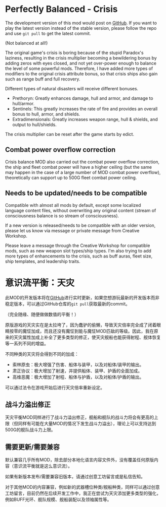 # Perfectly Balanced - Crisis

The development version of this mod would post on [GitHub](https://github.com/Lyther/PerfectlyBalanced---Crisis). If you want to play the latest version instead of the stable version, please follow the repo and use `git pull` to get the latest commit.

(Not balanced at all!)

The original game's crisis is boring because of the stupid Paradox's laziness, resulting in the crisis multiplier becoming a bewildering bonus by adding zeros with eyes closed, and not yet over-power enough to balance the level of some powerful mods. Therefore, I have added more types of modifiers to the original crisis attribute bonus, so that crisis ships also gain such as range buff and full recovery.

Different types of natural disasters will receive different bonuses.

* Prethoryn: Greatly enhances damage, hull and armor, and damage to hull/armor.
* Sentinels: This greatly increases the rate of fire and provides an overall bonus to hull, armor, and shields.
* Extradimensionals: Greatly increases weapon range, hull & shields, and output to hull/shields.

The crisis multiplier can be reset after the game starts by edict.

## Combat power overflow correction

Crisis balance MOD also carried out the combat power overflow correction, the ship and fleet combat power will have a higher ceiling (but the same may happen in the case of a large number of MOD combat power overflow), theoretically can support up to 500G fleet combat power ceiling.

## Needs to be updated/needs to be compatible

Compatible with almost all mods by default, except some localized language content files, without overwriting any original content (stream of consciousness balance is so stream of consciousness).

If a new version is released/needs to be compatible with an older version, please let us know via message or private message from Creative Workshop.

Please leave a message through the Creative Workshop for compatible mods, such as new weapon slot types/ship types. I'm also trying to add more types of enhancements to the crisis, such as buff auras, fleet size, ship templates, and leadership traits.

# 意识流平衡：天灾

此MOD的开发版本将在[GitHub](https://github.com/Lyther/PerfectlyBalanced---Crisis)进行实时更新，如果您想游玩最新的开发版本而非稳定版本，可以通过GitHub仓库的`git pull`获取最新的commit。

（完全随缘、随便做做数值的平衡！）

原版游戏的天灾实在是太拉垮了，因为蠢驴的偷懒，导致天灾倍率完全成了闭着眼睛按零的魔怔加成，而且还没有魔怔到能与魔怔MOD匹敌的等级。因此，我在原来的天灾属性加成上补全了更多类型的修正，使天灾舰船也能获得射程、舰体恢复等一系列不同的增益。

不同种类的天灾将会得到不同的加成：

* 索林原虫：极大增强了伤害、船体与装甲，以及对船体/装甲的输出。
* 肃正协议：极大增加了射速，并提供船体、装甲、护盾的全面加成。
* 高维恶魔：极大增加了射程、船体与护盾，以及对船体/护盾的输出。

可以通过法令在游戏开始后进行天灾倍率重新设定。

## 战斗力溢出修正

天灾平衡MOD同样进行了战斗力溢出修正，舰船和舰队的战斗力将会有更高的上限（但同样有可能在大量MOD的情况下发生战斗力溢出），理论上可以支持达到500G的舰队战斗力上限。

## 需要更新/需要兼容

默认兼容几乎所有MOD，除去部分本地化语言内容文件外，没有覆盖任何原版内容（意识流平衡就是这么意识流）。

如果有新版本发布/需要兼容旧版本，请通过创意工坊留言或是私信告知。

对于其他MOD的内容兼容，例如新的武器槽位种类/舰船种类，同样可以通过创意工坊留言，目前仍然在后续开发工作中，我正在尝试为天灾添加更多类型的强化，例如BUFF光环、舰队规模、舰船装配以及领袖属性等。

